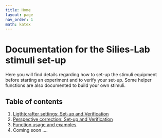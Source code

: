 ```yaml
---
title: Home
layout: page
nav_order: 1
math: katex
---
```


# Documentation for the Silies-Lab stimuli set-up

Here you will find details regarding how to set-up the stimuli equipment before starting an experiment and to verify your set-up. Some helper functions are also documented to build your own stimuli.


## Table of contents

1. [Ligthtcrafter settings: Set-up and Verification](SiliesLab_docs/ligthcrafter_settings.html)
2. [Perspective correction: Set-up and Verification](perspective_correction.html)
4. [Function usage and examples](stimuli.html)
5. Coming soon ....

